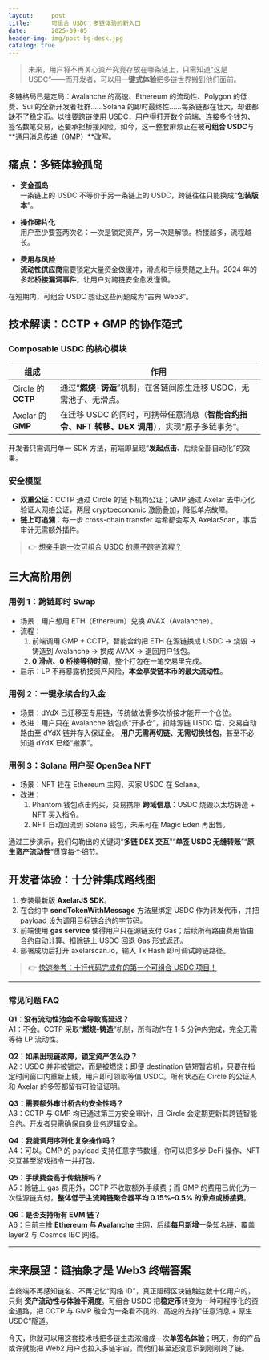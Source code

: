 ```yaml
---
layout:     post
title:      可组合 USDC：多链体验的新入口
date:       2025-09-05
header-img: img/post-bg-desk.jpg
catalog: true
---
```


> 未来，用户将不再关心资产究竟存放在哪条链上，只需知道“这是 USDC”——而开发者，可以用**一键式体验**把多链世界搬到他们面前。

多链格局已是定局：Avalanche 的高速、Ethereum 的流动性、Polygon 的低费、Sui 的全新开发者社群……Solana 的即时最终性……每条链都在壮大，却谁都缺不了稳定币。以往要跨链使用 USDC，用户得打开数个前端、连接多个钱包、签名数笔交易，还要承担桥接风险。如今，这一整套麻烦正在被**可组合 USDC**与**通用消息传递（GMP）**改写。

## 痛点：多链体验孤岛

- **资金孤岛**  
  一条链上的 USDC 不等价于另一条链上的 USDC，跨链往往只能换成“**包装版本**”。  
  
- **操作碎片化**  
  用户至少要签两次名：一次是锁定资产，另一次是解锁。桥接越多，流程越长。  
  
- **费用与风险**  
  **流动性供应商**需要锁定大量资金做缓冲，滑点和手续费随之上升。2024 年的多起**桥接漏洞事件**，让用户对跨链安全愈发谨慎。  

在短期内，可组合 USDC 想让这些问题成为“古典 Web3”。  

## 技术解读：CCTP + GMP 的协作范式

### Composable USDC 的核心模块

| 组成 | 作用 |
|------|------|
| Circle 的 **CCTP** | 通过“**燃烧-铸造**”机制，在各链间原生迁移 USDC，无需池子、无滑点。 |
| Axelar 的 **GMP** | 在迁移 USDC 的同时，可携带任意消息（**智能合约指令、NFT 转移、DEX 调用**），实现“原子多链事务”。 |

开发者只需调用单一 SDK 方法，前端即呈现“**发起点击**、后续全部自动化”的效果。

### 安全模型

- **双重公证**：CCTP 通过 Circle 的链下机构公证；GMP 通过 Axelar 去中心化验证人网络公证，两层 cryptoeconomic 激励叠加，降低单点故障。  
- **链上可追溯**：每一步 cross-chain transfer 哈希都会写入 AxelarScan，事后审计无需额外插件。  

> 👉 [想亲手跑一次可组合 USDC 的原子跨链流程？](https://okxdog.com/)

## 三大高阶用例

### 用例 1：跨链即时 Swap

- 场景：用户想用 ETH（Ethereum）兑换 AVAX（Avalanche）。  
- 流程：  
  1. 前端调用 GMP + CCTP，智能合约把 ETH 在源链换成 USDC → 烧毁 → 铸造到 Avalanche → 换成 AVAX → 退回用户钱包。  
  2. **0 滑点、0 桥接等待时间**，整个打包在一笔交易里完成。  
- 启示：LP 不再暴露桥接资产风险，**本金享受链本币的最大流动性**。

### 用例 2：一键永续合约入金

- 场景：dYdX 已迁移至专用链，传统做法需多次桥接才能开一个仓位。  
- 改进：用户只在 Avalanche 钱包点“开多仓”，扣除源链 USDC 后，交易自动路由至 dYdX 链并存入保证金。 **用户无需再切链、无需切换钱包**，甚至不必知道 dYdX 已经“搬家”。

### 用例 3：Solana 用户买 OpenSea NFT

- 场景：NFT 挂在 Ethereum 主网，买家 USDC 在 Solana。  
- 改进：  
  1. Phantom 钱包点击购买，交易携带 **跨域信息**：USDC 烧毁以太坊铸造 + NFT 买入指令。  
  2. NFT 自动回流到 Solana 钱包，未来可在 Magic Eden 再出售。  

通过三步演示，我们勾勒出的关键词“**多链 DEX 交互**”“**单签 USDC 无缝转账**”“**原生资产流动性**”贯穿每个细节。

## 开发者体验：十分钟集成路线图

1. 安装最新版 **AxelarJS SDK**。  
2. 在合约中 **sendTokenWithMessage** 方法里绑定 USDC 作为转发代币，并把 payload 设为调用目标链合约的字节码。  
3. 前端使用 **gas service** 使得用户只在源链支付 Gas；后续所有路由费用皆由合约自动计算、扣除链上 USDC 回退 Gas 形式返还。  
4. 部署成功后打开 axelarscan.io，输入 Tx Hash 即可调试跨链路径。  

> 👉 [快速参考：十行代码完成你的第一个可组合 USDC 项目！](https://okxdog.com/)

---

### 常见问题 FAQ

**Q1：没有流动性池会不会导致高延迟？**  
A1：不会。CCTP 采取“**燃烧-铸造**”机制，所有动作在 1–5 分钟内完成，完全无需等待 LP 流动性。

**Q2：如果出现链故障，锁定资产怎么办？**  
A2：USDC 并非被锁定，而是被燃烧；即便 destination 链短暂宕机，只要在指定时间窗口内重新上线，用户即可领取等值 USDC。所有状态在 Circle 的公证人和 Axelar 的多签都留有可验证证明。

**Q3：需要额外审计桥合约安全性吗？**  
A3：CCTP 与 GMP 均已通过第三方安全审计，且 Circle 会定期更新其跨链智能合约。开发者只需确保自身业务逻辑安全。

**Q4：我能调用序列化复杂操作吗？**  
A4：可以。GMP 的 payload 支持任意字节数组，你可以把多步 DeFi 操作、NFT 交互甚至游戏指令一并打包。

**Q5：手续费会高于传统桥吗？**  
A5：除链上 gas 费用外，CCTP 不收取额外手续费；而 GMP 的费用已优化为一次性源链支付，**整体低于主流跨链聚合器平均 0.15%–0.5% 的滑点或桥接费**。

**Q6：是否支持所有 EVM 链？**  
A6：目前主推 **Ethereum 与 Avalanche** 主网，后续**每月新增**一条知名链，覆盖 layer2 与 Cosmos IBC 网络。

---

## 未来展望：链抽象才是 Web3 终端答案

当终端不再感知链名、不再记忆“网络 ID”，真正阻碍区块链触达数十亿用户的，只剩 **资产流动性与体验平滑度**。可组合 USDC 把**稳定币**转变为一种可程序化的资金通路，把 CCTP 与 GMP 融合为一条看不见的、高速的支持“任意消息 + 原生 USDC”隧道。

今天，你就可以用这套技术栈把多链生态浓缩成一次**单签名体验**；明天，你的产品或许就能把 Web2 用户也拉入多链宇宙，而他们甚至还没意识到刚刚跨了链。